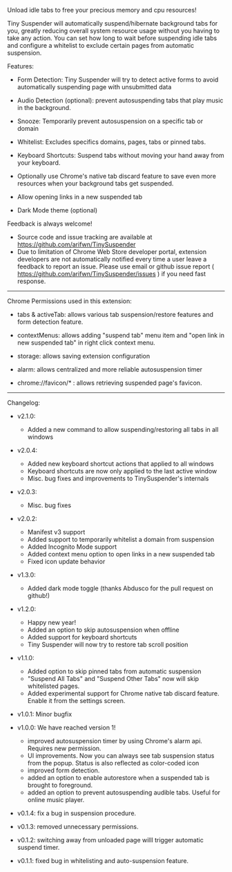 Unload idle tabs to free your precious memory and cpu resources!

Tiny Suspender will automatically suspend/hibernate background tabs for you, greatly reducing overall system resource usage without you having to take any action. You can set how long to wait before suspending idle tabs and configure a whitelist to exclude certain pages from automatic suspension.

Features:

- Form Detection: Tiny Suspender will try to detect active forms to avoid automatically suspending page with unsubmitted data

- Audio Detection (optional): prevent autosuspending tabs that play music in the background.

- Snooze: Temporarily prevent autosuspension on a specific tab or domain

- Whitelist: Excludes specifics domains, pages, tabs or pinned tabs.

- Keyboard Shortcuts: Suspend tabs without moving your hand away from your keyboard.

- Optionally use Chrome's native tab discard feature to save even more resources when your background tabs get suspended.

- Allow opening links in a new suspended tab

- Dark Mode theme (optional)

Feedback is always welcome!
- Source code and issue tracking are available at https://github.com/arifwn/TinySuspender
- Due to limitation of Chrome Web Store developer portal, extension developers are not automatically notified every time a user leave a feedback to report an issue. Please use email or github issue report ( https://github.com/arifwn/TinySuspender/issues ) if you need fast response.

--------------------------------

Chrome Permissions used in this extension:

- tabs & activeTab: allows various tab suspension/restore features and form detection feature.

- contextMenus: allows adding "suspend tab" menu item and "open link in new suspended tab" in right click context menu.

- storage: allows saving extension configuration

- alarm: allows centralized and more reliable autosuspension timer

- chrome://favicon/* : allows retrieving suspended page's favicon.

--------------------------------

Changelog:

- v2.1.0:
    - Added a new command to allow suspending/restoring all tabs in all windows

- v2.0.4:
    - Added new keyboard shortcut actions that applied to all windows
    - Keyboard shortcuts are now only applied to the last active window
    - Misc. bug fixes and improvements to TinySuspender's internals

- v2.0.3:
    - Misc. bug fixes

- v2.0.2:
    - Manifest v3 support
    - Added support to temporarily whitelist a domain from suspension
    - Added Incognito Mode support
    - Added context menu option to open links in a new suspended tab
    - Fixed icon update behavior

- v1.3.0:
    - Added dark mode toggle (thanks Abdusco for the pull request on github!)

- v1.2.0:
    - Happy new year!
    - Added an option to skip autosuspension when offline
    - Added support for keyboard shortcuts
    - Tiny Suspender will now try to restore tab scroll position

- v1.1.0:
    - Added option to skip pinned tabs from automatic suspension
    - "Suspend All Tabs" and "Suspend Other Tabs" now will skip whitelisted pages.
    - Added experimental support for Chrome native tab discard feature. Enable it from the settings screen.

- v1.0.1: Minor bugfix

- v1.0.0: We have reached version 1!
    - improved autosuspension timer by using Chrome's alarm api. Requires new permission.
    - UI improvements. Now you can always see tab suspension status from the popup. Status is also reflected as color-coded icon
    - improved form detection.
    - added an option to enable autorestore when a suspended tab is brought to foreground.
    - added an option to prevent autosuspending audible tabs. Useful for online music player.


- v0.1.4: fix a bug in suspension procedure.

- v0.1.3: removed unnecessary permissions.

- v0.1.2: switching away from unloaded page willl trigger automatic suspend timer.

- v0.1.1: fixed bug in whitelisting and auto-suspension feature.
